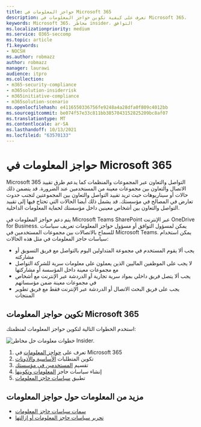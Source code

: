 ```yaml
---
title: حواجز المعلومات في Microsoft 365
description: تعرف على كيفية تكوين حواجز المعلومات في Microsoft 365.
keywords: Microsoft 365، مخاطر insider، التوافق
ms.localizationpriority: medium
ms.service: O365-seccomp
ms.topic: article
f1.keywords:
- NOCSH
ms.author: robmazz
author: robmazz
manager: laurawi
audience: itpro
ms.collection:
- m365-security-compliance
- m365solution-insiderrisk
- m365initiative-compliance
- m365solution-scenario
ms.openlocfilehash: e4116550336756fe9248a4a28dfa0f809c4012bb
ms.sourcegitcommit: be074f57e33c811bb3857043152825209bc8af07
ms.translationtype: MT
ms.contentlocale: ar-SA
ms.lasthandoff: 10/13/2021
ms.locfileid: "63570133"
---
```

# <a name="information-barriers-in-microsoft-365"></a>حواجز المعلومات في Microsoft 365

Microsoft 365 التواصل والتعاون عبر المجموعات والمنظمات كما يدعم طرق تقييد الاتصال والتعاون بين مجموعات معينة من المستخدمين عند الضرورة. قد يتضمن ذلك حالات أو سيناريوهات حيث تريد تقييد التواصل والتعاون بين المجموعتين لتجنب حدوث تعارض في المصالح في مؤسستك. قد يشمل ذلك أيضا الحالات التي تحتاج فيها إلى تقييد التواصل والتعاون بين أشخاص معينين داخل مؤسستك لحماية المعلومات الداخلية.

يتم دعم حواجز المعلومات في Microsoft Teams SharePoint عبر الإنترنت OneDrive for Business. يمكن لمسؤول التوافق أو مسؤول حواجز المعلومات تعريف سياسات للسماح بالاتصالات بين مجموعات المستخدمين في Microsoft Teams. يمكن استخدام سياسات حاجز المعلومات في مثل هذه الحالات:

- يجب ألا يقوم المستخدم في مجموعة المتداولين اليوم بالتواصل مع فريق التسويق أو مشاركته
- لا يجب على الموظفين الماليين الذين يعملون على معلومات سرية للشركة التواصل مع مجموعات معينة داخل المؤسسة أو مشاركتها
- يجب ألا يتصل فريق داخلي بمواد سرية تجارية أو الدردشة عبر الإنترنت مع أشخاص في مجموعات معينة ضمن مؤسساتهم
- يجب على فريق البحث الاتصال أو الدردشة عبر الإنترنت فقط مع فريق تطوير المنتجات

## <a name="configure-information-barriers-for-microsoft-365"></a>تكوين حواجز المعلومات Microsoft 365

استخدم الخطوات التالية لتكوين حواجز المعلومات لمنظمتك:

![خطوات معلومات حل مخاطر Insider.](../media/ir-solution-ib-steps.png)

1. تعرف على [حواجز المعلومات](information-barriers.md) في Microsoft 365
2. تكوين المتطلبات [الأساسية والأذونات](information-barriers-policies.md#step-1-make-sure-prerequisites-are-met)
3. تقسيم [المستخدمين في مؤسستك](information-barriers-policies.md#step-2-segment-users-in-your-organization)
4. إنشاء سياسات حاجز [المعلومات وتكوينها](information-barriers-policies.md#step-3-define-information-barrier-policies)
5. تطبيق [سياسات حاجز المعلومات](information-barriers-policies.md#step-4-apply-information-barrier-policies)

## <a name="more-information-about-information-barriers"></a>مزيد من المعلومات حول حواجز المعلومات

- [سمات سياسات حاجز المعلومات](information-barriers-attributes.md)
- [تحرير سياسات حاجز المعلومات أو إزالتها](information-barriers-edit-segments-policies.md)
